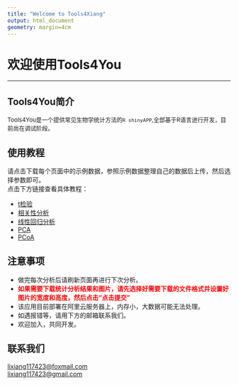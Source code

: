 ```yaml
---
title: "Welcome to Tools4Xiang"
output: html_document
geometry: margin=4cm
---
```


#   欢迎使用Tools4You
---

##   Tools4You简介
<font size = 2>Tools4You是一个提供常见生物学统计方法的`R shinyAPP`,全部基于R语言进行开发，目前尚在调试阶段。</font>

## 使用教程
请点击下载每个页面中的示例数据，参照示例数据整理自己的数据后上传，然后选择参数即可。  
点击下方链接查看具体教程：

- [t检验](http://www.blog4xiang.world/2021/01/15/Tools4You%E6%95%99%E7%A8%8B1-0%E2%80%94%E2%80%94%E5%85%B3%E4%BA%8ETools4You/)
- [相关性分析](http://www.blog4xiang.world/2021/01/18/Tools4You%E6%95%99%E7%A8%8B2-%E7%9B%B8%E5%85%B3%E6%80%A7%E5%88%86%E6%9E%90/)
- [线性回归分析](http://www.blog4xiang.world/2021/01/19/Tools4You%E6%95%99%E7%A8%8B3%EF%BC%9A%E7%BA%BF%E6%80%A7%E5%9B%9E%E5%BD%92%E5%88%86%E6%9E%90/)
- [PCA](http://www.blog4xiang.world/2021/01/28/Tools4You%E6%95%99%E7%A8%8B4%EF%BC%9APCA/)
- [PCoA](http://www.blog4xiang.world/2021/01/29/Tools4You%E6%95%99%E7%A8%8B5%EF%BC%9APCoA/)

## 注意事项

- 做完每次分析后请刷新页面再进行下次分析。
- <font color = red>**如果需要下载统计分析结果和图片，请先选择好需要下载的文件格式并设置好图片的宽度和高度，然后点击“点击提交”**</font>
- 该应用目前部署在阿里云服务器上，内存小，大数据可能无法处理。
- 如遇报错等，请用下方的邮箱联系我们。
- 欢迎加入，共同开发。

## 联系我们

>
lixiang117423@foxmail.com  
lixiang117423@gmail.com
>

